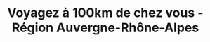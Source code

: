 ---
layout: blocks
title: Voyagez à 100km de chez vous - Région Auvergne-Rhône-Alpes
page_sections:
- template: navigation-header-w-button
  block: header-1
  logo: "/uploads/2018/06/21/Weekendesk_Wordmark_Primary.png"
  navigation:
  - link: "Ile-De-France"
    link_text: Ile-De-France
  - link: "Provence-Alpes-Côte-d-Azur"
    link_text: Provence-Alpes-Côte d'Azur
  - link: "Auvergne-Rhone-Alpes"
    link_text: Auvergne-Rhone-Alpes
- template: hero-banner-w-image
  block: hero-2
  headline: Voyagez à 100km de chez vous - Région Auvergne-Rhône-Alpes
  content: "Lorem ipsum dolor sit amet, consectetur adipisicing elit. Suscipit numquam voluptas accusantium ipsum est quia dolor exercitationem veniam. Nisi maxime quasi, natus earum cum vero similique iste quia commodi labore."
- template: 1-column-text
  block: one-column-1
  headline: Séjours bien-être
  content: "Lorem ipsum dolor sit amet, consectetur adipisicing elit. Temporibus porro, alias tempore necessitatibus esse. Nisi accusantium similique, laboriosam, eum impedit eius iusto eveniet hic atque ullam architecto, aperiam a culpa!"

- template: simple-footer
  block: footer-1
  content: Weekendesk 2020
---